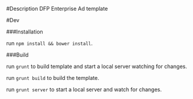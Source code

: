 #Description
DFP Enterprise Ad template

#Dev

###Installation

run `npm install && bower install`.

###Build

run `grunt` to build template and start a local server watching for changes.

run `grunt build` to build the template.

run `grunt server` to start a local server and watch for changes.
